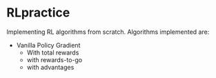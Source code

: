 # RLpractice
Implementing RL algorithms from scratch. Algorithms implemented are:
- Vanilla Policy Gradient
    - With total rewards
    - with rewards-to-go
    - with advantages
